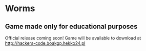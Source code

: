 # Worms

## Game made only for educational purposes

Official release coming soon!
Game will be available to download at http://hackers-code.boakgp.hekko24.pl
